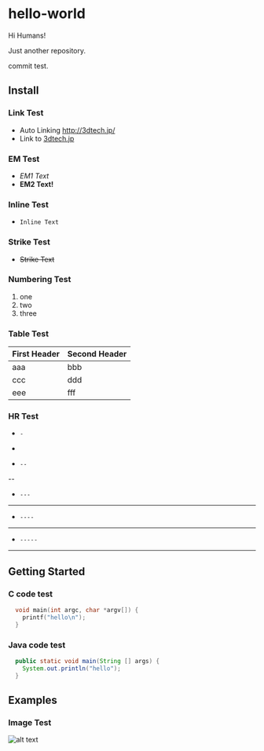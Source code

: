 hello-world
===========

Hi Humans!

Just another repository.

commit test.

## Install
### Link Test
* Auto Linking http://3dtech.jp/
* Link to [3dtech.jp](http://3dtech.jp/)

### EM Test
* *EM1 Text*
* **EM2 Text!**

### Inline Test
* `Inline Text`

### Strike Test
* ~~Strike Text~~

### Numbering Test
1. one
2. two
3. three

### Table Test
First Header  | Second Header
------------- | -------------
aaa  | bbb
ccc  | ddd
eee  | fff

### HR Test
* `-`

-

* `--`

--

* `---`

---

* `----`

----

* `-----`

-----

## Getting Started
### C code test
```c
  void main(int argc, char *argv[]) {
    printf("hello\n");
  }
```
### Java code test
```java
  public static void main(String [] args) {
    System.out.println("hello");
  }
```

## Examples
### Image Test
![alt text](https://assets-cdn.github.com/images/modules/open_graph/github-octocat.png "github")
